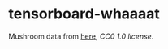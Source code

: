 # tensorboard-whaaaat

Mushroom data from [here](https://www.kaggle.com/uciml/mushroom-classification), *CC0 1.0 license*.
